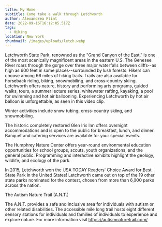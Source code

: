 ```yaml
---
title: My Home
subtitle: Come take a walk through Letchworth
author: Alexandrea Flint
date: 2022-09-16T16:12:05.517Z
tags:
  - Hiking
location: New York
thumbnail: /images/uploads/letch.webp
---
```

Letchworth State Park, renowned as the "Grand Canyon of the East," is one of the most scenically magnificent areas in the eastern U.S. The Genesee River roars through the gorge over three major waterfalls between cliffs--as high as 600 feet in some places--surrounded by lush forests. Hikers can choose among 66 miles of hiking trails. Trails are also available for horseback riding, biking, snowmobiling, and cross-country skiing. Letchworth offers nature, history and performing arts programs, guided walks, tours, a summer lecture series, whitewater rafting, kayaking, a pool for swimming and hot air ballooning. Experiencing Letchworth by hot air balloon is unforgettable, as seen in this video clip.

Winter activities include snow tubing, cross-country skiing, and snowmobiling.

The historic completely restored Glen Iris Inn offers overnight accommodations and is open to the public for breakfast, lunch, and dinner. Banquet and catering services are available for your special events.

The Humphrey Nature Center offers year-round environmental education opportunities for school groups, scouts, youth organizations, and the general public. Programming and interactive exhibits highlight the geology, wildlife, and ecology of the park.

In 2015, Letchworth won the USA TODAY Readers' Choice Award for Best State Park in the United States! Letchworth came out on top of the 19 other state parks nominated for the contest, chosen from more than 6,000 parks across the nation.

The Autism Nature Trail (A.N.T.)

The A.N.T. provides a safe and inclusive area for individuals with autism or other related disabilities. The accessible mile long trail hosts eight different sensory stations for individuals and families of individuals to experience and explore nature. For more information visit https://autismnaturetrail.com/